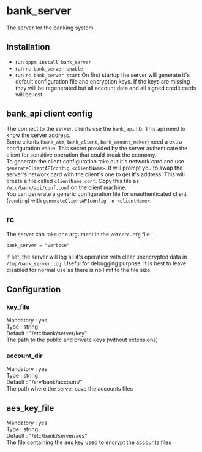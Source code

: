# bank_server
The server for the banking system.

## Installation
- run `oppm install bank_server`
- run `rc bank_server enable`
- run `rc bank_server start`
On first startup the server will generate it's default configuration file and encryption keys. If the keys are missing they will be regenerated but all account data and all signed credit cards will be lost.

## bank_api client config
The connect to the server, clients use the `bank_api` lib. This api need to know the server address.  
Some clients (`bank_atm`, `bank_client`, `bank_amount_maker`) need a extra configuration value. This secret provided by the server authenticate the client for sensitive operation that could break the economy.  
To generate the client configuration take out it's network card and use `generateClientAPIconfig <clientName>`. It will prompt you to swap the server's network card with the client's one to get it's address. This will create a file called `clientName.conf`. Copy this file as `/etc/bank/api/conf.conf` on the client machine.  
You can generate a generic configuration file for unauthenticated client (`vending`) with `generateClientAPIconfig -n <clientName>`.

## rc
The server can take one argument in the `/etc/rc.cfg` file :  
```
bank_server = "verbose"
```
If set, the server will log all it's operation with clear unencrypted data in `/tmp/bank_server.log`. Useful for debugging purpose. It is best to leave disabled for normal use as there is no limit to the file size.
## Configuration

### key_file
Mandatory : yes  
Type : string  
Default : "/etc/bank/server/key"  
The path to the public and private keys (without extensions)

### account_dir
Mandatory : yes  
Type : string  
Default : "/srv/bank/account/"  
The path where the server save the accounts files

## aes_key_file
Mandatory : yes  
Type : string  
Default : "/etc/bank/server/aes"  
The file containing the aes key used to encrypt the accounts files